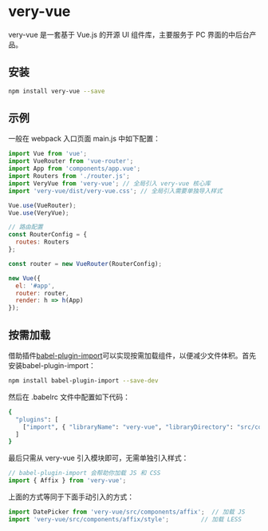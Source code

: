 # very-vue

very-vue 是一套基于 Vue.js 的开源 UI 组件库，主要服务于 PC 界面的中后台产品。

## 安装

```bash
npm install very-vue --save
```

## 示例

一般在 webpack 入口页面 main.js 中如下配置：

```js
import Vue from 'vue';
import VueRouter from 'vue-router';
import App from 'components/app.vue';
import Routers from './router.js';
import VeryVue from 'very-vue'; // 全局引入 very-vue 核心库
import 'very-vue/dist/very-vue.css'; // 全局引入需要单独导入样式

Vue.use(VueRouter);
Vue.use(VeryVue);

// 路由配置
const RouterConfig = {
  routes: Routers
};

const router = new VueRouter(RouterConfig);

new Vue({
  el: '#app',
  router: router,
  render: h => h(App)
});
```

## 按需加载

借助插件[babel-plugin-import](https://github.com/ant-design/babel-plugin-import)可以实现按需加载组件，以便减少文件体积。首先安装babel-plugin-import：

```bash
npm install babel-plugin-import --save-dev
```

然后在 .babelrc 文件中配置如下代码：

```bash
{
  "plugins": [
    ["import", { "libraryName": "very-vue", "libraryDirectory": "src/components", "style": true }]
  ]
}
```

最后只需从 very-vue 引入模块即可，无需单独引入样式：

```js
// babel-plugin-import 会帮助你加载 JS 和 CSS
import { Affix } from 'very-vue';
```

上面的方式等同于下面手动引入的方式：

```js
import DatePicker from 'very-vue/src/components/affix';  // 加载 JS
import 'very-vue/src/components/affix/style';         // 加载 LESS
```
